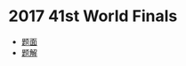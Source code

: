 # 2017 41st World Finals

- [题面](https://upload-file.xcpcio.com/icpc/2017/icpc2017.pdf)
- [题解](https://upload-file.xcpcio.com/icpc/2017/icpc-solutions2017.pdf)
